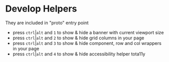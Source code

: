 # Develop Helpers

They are included in "proto" entry point

-   press `ctrl`|`alt` and `1` to show & hide a banner with current viewport size
-   press `ctrl`|`alt` and `2` to show & hide grid columns in your page
-   press `ctrl`|`alt` and `3` to show & hide component, row and col wrappers in your page
-   press `ctrl`|`alt` and `4` to show & hide accessibility helper tota11y
